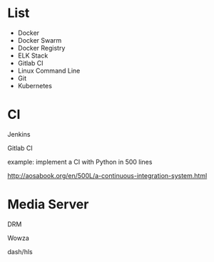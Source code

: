 # List

* Docker
* Docker Swarm
* Docker Registry
* ELK Stack
* Gitlab CI
* Linux Command Line
* Git
* Kubernetes

# CI

Jenkins

Gitlab CI

example: implement a CI with Python in 500 lines  

http://aosabook.org/en/500L/a-continuous-integration-system.html



# Media Server

DRM

Wowza

dash/hls



